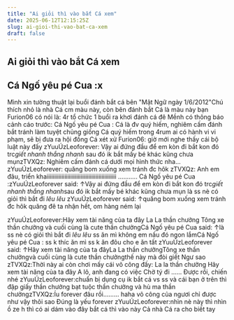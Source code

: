 ```yaml
---
title: "Ai giỏi thì vào bắt Cá xem"
date: 2025-06-12T12:15:25Z
slug: ai-gioi-thi-vao-bat-ca-xem
draft: false
---
```


## Ai giỏi thì vào bắt Cá xem

## Cá Ngố yêu pé Cua :x

Mình xin tường thuật lại buổi đánh bắt cá bên "Mật Ngữ ngày 1/6/2012"Chú thích nhỏ là nhà Cá cm màu này, còn bên đánh bắt Cá là màu này bạn Furion06 có nói là: 4r tổ chức 1 buổi ra khơi đánh cá đê Mềnh có thông báo cảnh cáo trước: Cá Ngố yêu pé Cua : Cá là đv quý hiếm, nghiêm cấm đánh bắt tránh làm tuyệt chủng giống Cá quý hiếm trong 4rum  ai có hành vi vi phạm, sẽ bị đưa ra hội đồng Cá xét xử Furion06: giờ mới nghe thấy cái bộ luật này đấy zYuuÚzLeoforever: Vậy ai đứng đầu để em kòn đi bắt kon đó trc*giết nhanh thắng nhanh* sau đó ik bắt mấy bé khác kũng chưa mụnzTVXQz: Nghiêm cấm đánh cá dưới mọi hình thức nha... zYuuÚzLeoforever: quăng bom xuống xem tránh đc hôk
 zTVXQz: Anh em đâu, triển khaiiiiiiiiiiiiiiiiiiiiiiiiiiiiiiiiiiiiiiiiiiiiiii ........... 
 Cá Ngố yêu pé Cua :zYuuÚzLeoforever said: ↑Vậy ai đứng đầu để em kòn đi bắt kon đó trc*giết nhanh thắng nhanh*sau đó ik bắt mấy bé khác kũng chưa mụn 
 là ss nè  có giỏi thì bắt đi *lêu lêu* zYuuÚzLeoforever said: ↑quăng bom xuống xem tránh đc hôk 
 quăng đê  ta nhận hết, om hàng ném lại 
 
 zYuuÚzLeoforever:Hãy xem tài năng của ta đây La La thần chưởng Tông xe thần chưởng và cuối cùng là cute thần chưởngCá Ngố yêu pé Cua  said: ↑là ss nè  có giỏi thì bắt đi *lêu lêu*  ss ăn mì không em nấu đó ngon lắmCá Ngố yêu pé Cua : ss k thíc ăn mì  ss k ăn đôu  cho e ăn tất zYuuÚzLeoforever said: ↑Hãy xem tài năng của ta đâyLa La thần chưởngTông xe thần chưởngvà cuối cùng là cute thần chưởngthế này mà đòi giết Ngư sao zTVXQz:Thời này ai còn chơi mấy cái võ công đấy: La la thần chưởng  Hãy xem tài năng của ta đây  A lô, anh đang có việc  Chờ tý đi ......   Được rồi, chiến nhé  zYuuÚzLeoforever:chuẩn bị dụng cụ ik bắt cá  vs ss và cái bạn ở trên thì đập giấy thần chưởng  bạt tuộc thần chưởng và hù ma thần chưởngzTVXQz:Íu forever đâu rồi......... haha  võ công của ngươi chỉ được như vậy thôi sao  Đúng là yếu forever zYuuÚzLeoforever:nhìn nè  này thì nhìn    ồ ze h thì có ai dám vào đây bắt cá thì vào này  Cả nhà Cá ra cho biết tay